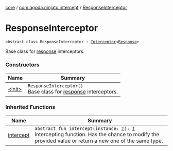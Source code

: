 [core](../../index.md) / [com.agoda.ninjato.intercept](../index.md) / [ResponseInterceptor](./index.md)

# ResponseInterceptor

`abstract class ResponseInterceptor : `[`Interceptor`](../-interceptor/index.md)`<`[`Response`](../../com.agoda.ninjato.http/-response/index.md)`>`

Base class for [response](../../com.agoda.ninjato.http/-response/index.md) interceptors.

### Constructors

| Name | Summary |
|---|---|
| [&lt;init&gt;](-init-.md) | `ResponseInterceptor()`<br>Base class for [response](../../com.agoda.ninjato.http/-response/index.md) interceptors. |

### Inherited Functions

| Name | Summary |
|---|---|
| [intercept](../-interceptor/intercept.md) | `abstract fun intercept(instance: `[`T`](../-interceptor/index.md#T)`): `[`T`](../-interceptor/index.md#T)<br>Intercepting function. Has the chance to modify the provided value or return a new one of the same type. |

